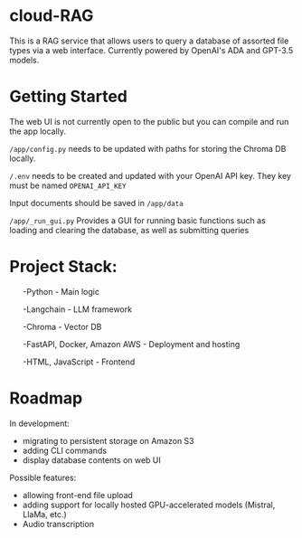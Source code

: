 # cloud-RAG

This is a RAG service that allows users to query a database of assorted file types via a web interface. Currently powered by OpenAI's ADA and GPT-3.5 models.

# Getting Started

The web UI is not currently open to the public but you can compile and run the app locally.

<code>/app/config.py</code> needs to be updated with paths for storing the Chroma DB locally.

<code>/.env</code> needs to be created and updated with your OpenAI API key. They key must be named <code>OPENAI_API_KEY</code>

Input documents should be saved in <code>/app/data</code>

<code>/app/_run_gui.py</code> Provides a GUI for running basic functions such as loading and clearing the database, as well as submitting queries


# Project Stack:

<ul>

  -Python - Main logic
  
  -Langchain - LLM framework
  
  -Chroma - Vector DB
  
  -FastAPI, Docker, Amazon AWS - Deployment and hosting
  
  -HTML, JavaScript - Frontend
  
</ul>

# Roadmap

In development:
- migrating to persistent storage on Amazon S3
- adding CLI commands
- display database contents on web UI

Possible features:
- allowing front-end file upload
- adding support for locally hosted GPU-accelerated models (Mistral, LlaMa, etc.)
- Audio transcription


